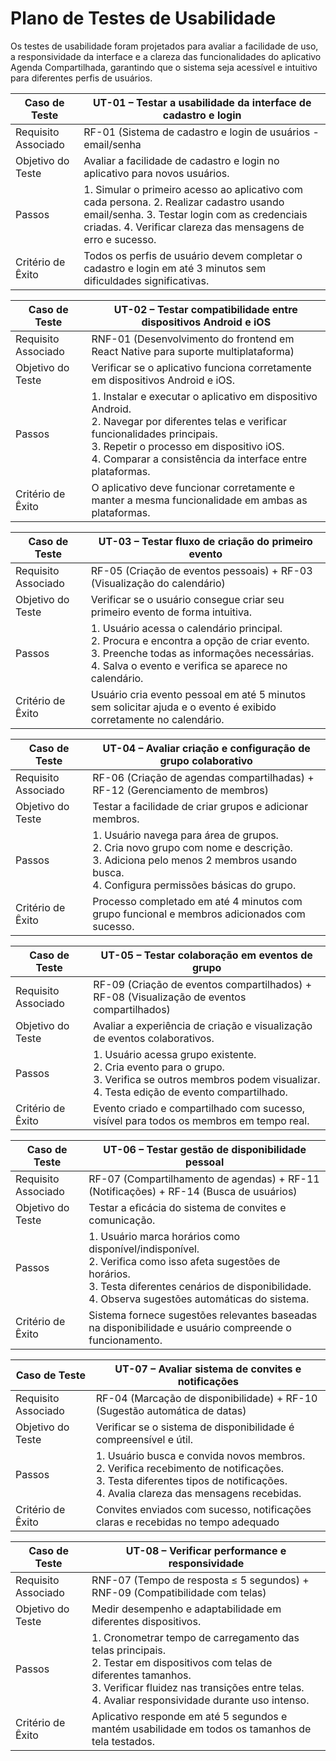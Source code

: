 # Plano de Testes de Usabilidade

Os testes de usabilidade foram projetados para avaliar a facilidade de uso, a responsividade da interface e a clareza das funcionalidades do aplicativo Agenda Compartilhada, garantindo que o sistema seja acessível e intuitivo para diferentes perfis de usuários.



|Caso de Teste   |UT-01 – Testar a usabilidade da interface de cadastro e login                             |
|------|-------------------------------------------------------|
|Requisito Associado| RF-01 (Sistema de cadastro e login de usuários - email/senha|
|Objetivo do Teste| Avaliar a facilidade de cadastro e login no aplicativo para novos usuários.|
|Passos| 1. Simular o primeiro acesso ao aplicativo com cada persona. 2. Realizar cadastro usando email/senha. 3. Testar login com as credenciais criadas. 4. Verificar clareza das mensagens de erro e sucesso.|
|Critério de Êxito| Todos os perfis de usuário devem completar o cadastro e login em até 3 minutos sem dificuldades significativas.|


|Caso de Teste   |UT-02 – Testar compatibilidade entre dispositivos Android e iOS                            |
|------|-------------------------------------------------------|
|Requisito Associado| RNF-01 (Desenvolvimento do frontend em React Native para suporte multiplataforma)|
|Objetivo do Teste| Verificar se o aplicativo funciona corretamente em dispositivos Android e iOS.|
|Passos| 1. Instalar e executar o aplicativo em dispositivo Android. <br> 2. Navegar por diferentes telas e verificar funcionalidades principais. <br> 3. Repetir o processo em dispositivo iOS. <br> 4. Comparar a consistência da interface entre plataformas.|
|Critério de Êxito| O aplicativo deve funcionar corretamente e manter a mesma funcionalidade em ambas as plataformas.|


|Caso de Teste   |UT-03 – Testar fluxo de criação do primeiro evento                |
|------|-------------------------------------------------------|
|Requisito Associado| RF-05 (Criação de eventos pessoais) + RF-03 (Visualização do calendário)|
|Objetivo do Teste| Verificar se o usuário consegue criar seu primeiro evento de forma intuitiva.|
|Passos| 1. Usuário acessa o calendário principal. <br> 2. Procura e encontra a opção de criar evento. <br> 3. Preenche todas as informações necessárias. <br> 4. Salva o evento e verifica se aparece no calendário.|
|Critério de Êxito| Usuário cria evento pessoal em até 5 minutos sem solicitar ajuda e o evento é exibido corretamente no calendário.|

|Caso de Teste   |UT-04 – Avaliar criação e configuração de grupo colaborativo               |
|------|-------------------------------------------------------|
|Requisito Associado| RF-06 (Criação de agendas compartilhadas) + RF-12 (Gerenciamento de membros)|
|Objetivo do Teste| Testar a facilidade de criar grupos e adicionar membros.|
|Passos| 1. Usuário navega para área de grupos. <br> 2. Cria novo grupo com nome e descrição. <br> 3. Adiciona pelo menos 2 membros usando busca. <br> 4. Configura permissões básicas do grupo.|
|Critério de Êxito| Processo completado em até 4 minutos com grupo funcional e membros adicionados com sucesso.|


|Caso de Teste   |UT-05 – Testar colaboração em eventos de grupo               |
|------|-------------------------------------------------------|
|Requisito Associado| RF-09 (Criação de eventos compartilhados) + RF-08 (Visualização de eventos compartilhados)|
|Objetivo do Teste| Avaliar a experiência de criação e visualização de eventos colaborativos.|
|Passos| 1. Usuário acessa grupo existente. <br> 2. Cria evento para o grupo. <br> 3. Verifica se outros membros podem visualizar. <br> 4. Testa edição de evento compartilhado.|
|Critério de Êxito|Evento criado e compartilhado com sucesso, visível para todos os membros em tempo real.|

|Caso de Teste   |UT-06 – Testar gestão de disponibilidade pessoal             |
|------|-------------------------------------------------------|
|Requisito Associado| RF-07 (Compartilhamento de agendas) + RF-11 (Notificações) + RF-14 (Busca de usuários)|
|Objetivo do Teste| Testar a eficácia do sistema de convites e comunicação.|
|Passos| 1. Usuário marca horários como disponível/indisponível. <br> 2. Verifica como isso afeta sugestões de horários. <br> 3. Testa diferentes cenários de disponibilidade. <br> 4. Observa sugestões automáticas do sistema.|
|Critério de Êxito|Sistema fornece sugestões relevantes baseadas na disponibilidade e usuário compreende o funcionamento.|

|Caso de Teste   |UT-07 – Avaliar sistema de convites e notificações           |
|------|-------------------------------------------------------|
|Requisito Associado| RF-04 (Marcação de disponibilidade) + RF-10 (Sugestão automática de datas)|
|Objetivo do Teste| Verificar se o sistema de disponibilidade é compreensível e útil.|
|Passos| 1. Usuário busca e convida novos membros. <br> 2. Verifica recebimento de notificações. <br> 3. Testa diferentes tipos de notificações. <br> 4. Avalia clareza das mensagens recebidas.|
|Critério de Êxito|Convites enviados com sucesso, notificações claras e recebidas no tempo adequado|

|Caso de Teste   |UT-08 – Verificar performance e responsividade          |
|------|-------------------------------------------------------|
|Requisito Associado| RNF-07 (Tempo de resposta ≤ 5 segundos) + RNF-09 (Compatibilidade com telas)|
|Objetivo do Teste| Medir desempenho e adaptabilidade em diferentes dispositivos.|
|Passos| 1. Cronometrar tempo de carregamento das telas principais. <br> 2. Testar em dispositivos com telas de diferentes tamanhos. <br> 3. Verificar fluidez nas transições entre telas. <br> 4. Avaliar responsividade durante uso intenso.|
|Critério de Êxito|Aplicativo responde em até 5 segundos e mantém usabilidade em todos os tamanhos de tela testados.|
